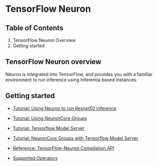 # TensorFlow Neuron

## Table of Contents

1. TensorFlow Neuron Overview
2. Getting started

## TensorFlow Neuron overview
Neuron is integrated into TensorFlow, and provides you with a familiar environment to run inference using Inferentia based instances.

## Getting started 
* [Tutorial: Using Neuron to run Resnet50 inference](./tutorial-compile-infer.md)
* [Tutorial: Using NeuronCore Groups](./tutorial-NeuronCore-Group.md)
* [Tutorial: Tensorflow Model Server](./tutorial-tensorflow-serving.md)
* [Tutorial: NeuronCore Groups with Tensorflow Model Server](./tutorial-tensorflow-serving-NeuronCore-Group.md) 

* [Reference: TensorFlow-Neuron Compilation API](./api-compilation-python-api.md)
* [Supported Operators](../../release-notes)
